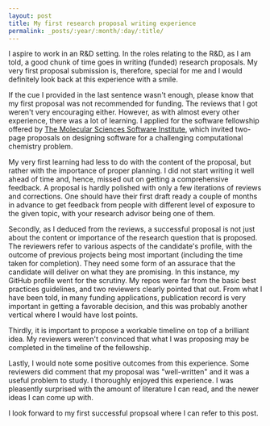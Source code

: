 ```yaml
---
layout: post
title: My first research proposal writing experience
permalink: _posts/:year/:month/:day/:title/
---
```


I aspire to work in an R&D setting. In the roles relating to the R&D, as I am told, a good chunk of time goes in writing (funded) research proposals. My very first proposal submission is, therefore, special for me and I would definitely look back at this experience with a smile. 

If the cue I provided in the last sentence wasn't enough, please know that my first proposal was not recommended for funding. The reviews that I got weren't very encouraging either. However, as with almost every other experience, there was a lot of learning. I applied for the software fellowship offered by [The Molecular Sciences Software Institute](https://molssi.org/fellowship/), which invited two-page proposals on designing software for a challenging computational chemistry problem.

My very first learning had less to do with the content of the proposal, but rather with the importance of proper planning. I did not start writing it well ahead of time and, hence, missed out on getting a comprehensive feedback. A proposal is hardly polished with only a few iterations of reviews and corrections. One should have their first draft ready a couple of months in advance to get feedback from people with different level of exposure to the given topic, with your research advisor being one of them.

Secondly, as I deduced from the reviews, a successful proposal is not just about the content or importance of the research question that is proposed. The reviewers refer to various aspects of the candidate's profile, with the outcome of previous projects being most important (including the time taken for completion). They need some form of an assurace that the candidate will deliver on what they are promising. In this instance, my GitHub profile went for the scrutiny. My repos were far from the basic best practices guidelines, and two reviewers clearly pointed that out. From what I have been told, in many funding applications, publication record is very important in getting a favorable decision, and this was probably another vertical where I would have lost points.

Thirdly, it is important to propose a workable timeline on top of a brilliant idea. My reviewers weren't convinced that what I was proposing may be completed in the timeline of the fellowship.

Lastly, I would note some positive outcomes from this experience. Some reviewers did comment that my proposal was "well-written" and it was a useful problem to study. I thoroughly enjoyed this experience. I was pleasently surprised with the amount of literature I can read, and the newer ideas I can come up with. 

I look forward to my first successful propsoal where I can refer to this post.
